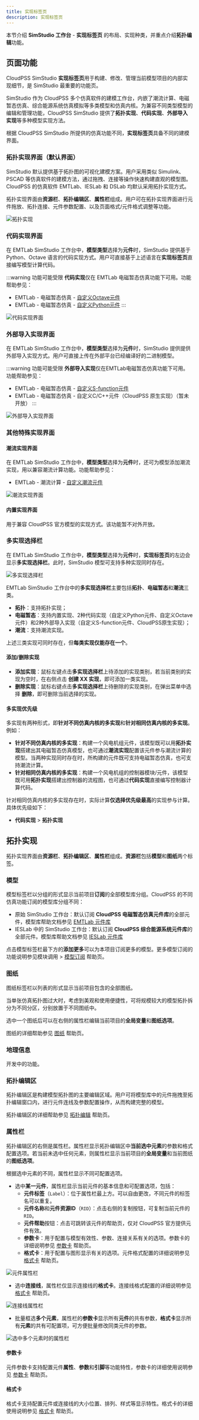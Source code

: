 ```yaml
---
title: 实现标签页
description: 实现标签页
---
```


本节介绍 **SimStudio 工作台** - **实现标签页** 的布局、实现种类，并重点介绍**拓扑编辑**功能。

## 页面功能

CloudPSS SimStudio **实现标签页**用于构建、修改、管理当前模型项目的内部实现细节，是 SimStudio 最重要的功能页。

SimStudio 作为 CloudPSS 多个仿真软件的建模工作台，内嵌了潮流计算、电磁暂态仿真、综合能源系统仿真模拟等多类模型和仿真内核。为兼容不同类型模型的编辑和管理功能，CloudPSS SimStudio 提供了**拓扑实现**、**代码实现**、**外部导入实现**等多种模型实现方法。

根据 CloudPSS SimStudio 所提供的仿真功能不同，**实现标签页**具备不同的建模界面。

### 拓扑实现界面（默认界面）

SimStudio 默认提供基于拓扑图的可视化建模方案。用户采用类似 Simulink、PSCAD 等仿真软件的建模方法，通过拖拽、连接等操作快速构建直观的模型图。CloudPSS 的仿真软件 EMTLab、IESLab 和 DSLab 均默认采用拓扑实现方式。

拓扑实现界面由**资源栏**、**拓扑编辑区**、**属性栏**组成。用户可在拓扑实现界面进行元件拖放、拓扑连接、元件参数配置、以及页面格式/元件格式调整等功能。

![拓扑实现](./1.png)

### 代码实现界面

在 EMTLab SimStudio 工作台中，**模型类型**选择为**元件**时，SimStudio 提供基于 Python、Octave 语言的代码实现方式。用户可直接基于上述语言在**实现标签页**直接编写模型计算代码。

:::warning 功能可能受限
**代码实现**仅在 EMTLab 电磁暂态仿真功能下可用。功能帮助参见：
+ EMTLab - 电磁暂态仿真 - [自定义Octave元件](../../../../../20-emtlab/50-emts/50-user-defined/10-octave-control/index.md)
+ EMTLab - 电磁暂态仿真 - [自定义Python元件](../../../../../20-emtlab/50-emts/50-user-defined/20-python-control/index.md) 
:::

![代码实现界面](./1-1.png)


### 外部导入实现界面

在 EMTLab SimStudio 工作台中，**模型类型**选择为**元件**时，SimStudio 提供提供外部导入实现方式。用户可直接上传在外部平台已经编译好的二进制模型。

:::warning 功能可能受限
**外部导入实现**仅在EMTLab电磁暂态仿真功能下可用。功能帮助参见：
+ EMTLab - 电磁暂态仿真 - [自定义S-function元件](../../../../../20-emtlab/50-emts/50-user-defined/30-s-function-control/index.md)
+ EMTLab - 电磁暂态仿真 - 自定义C/C++元件（CloudPSS 原生实现）（暂未开放）
:::

![外部导入实现界面](./1-2.png)

### 其他特殊实现界面

#### 潮流实现界面

在 EMTLab SimStudio 工作台中，**模型类型**选择为**元件**时，还可为模型添加潮流实现，用以兼容潮流计算功能。功能帮助参见：
+ EMTLab - 潮流计算 - [自定义潮流元件](../../../../../20-emtlab/60-power-flow/40-user-defined/index.md)

![潮流实现界面](./1-3.png)

#### 内置实现界面

用于兼容 CloudPSS 官方模型的实现方式。该功能暂不对外开放。

<!-- ![内置实现界面](./1-4.png) -->

### 多实现选择栏

在 EMTLab SimStudio 工作台中，**模型类型**选择为**元件**时，**实现标签页**的左边会显示**多实现选择栏**。此时，SimStudio 模型可支持多种实现同时存在。

![多实现选择栏](./2-1.png)

EMTLab SimStudio 工作台中的**多实现选择栏**主要包括**拓扑**、**电磁暂态**和**潮流**三类。
+ **拓扑**：支持拓扑实现；
+ **电磁暂态**：支持内置实现、2种代码实现（自定义Python元件、自定义Octave元件）和2种外部导入实现（自定义S-function元件、CloudPSS原生实现）；
+ **潮流**：支持潮流实现。

上述三类实现可同时存在，但**每类实现仅能存在一个**。

#### 添加/删除实现

+ **添加实现**：鼠标左键点击**多实现选择栏**上待添加的实现类别，若当前类别的实现为空时，在右侧点击 **创建 XX 实现**，即可添加一类实现。
+ **删除实现**：鼠标右键点击**多实现选择栏**上待删除的实现类别，在弹出菜单中选择 **删除**，即可删除当前选择的实现。

#### 多实现优先级

多实现有两种形式，即**针对不同仿真内核的多实现**和**针对相同仿真内核的多实现**。例如：
+ **针对不同仿真内核的多实现**：构建一个风电机组元件，该模型既可以用**拓扑实现**搭建出其电磁暂态仿真模型，也可通过**潮流实现**配置该元件参与潮流计算的模型。当两种实现同时存在时，所构建的元件既可支持电磁暂态仿真，也可支持潮流计算。
+ **针对相同仿真内核的多实现**：构建一个风电机组的控制器模块/元件，该模型既可用**拓扑实现**搭建出控制器的流程图，也可通过**代码实现**直接编写控制器计算代码。

针对相同仿真内核的多实现存在时，实际计算**仅选择优先级最高**的实现参与计算。具体优先级如下：
+ **代码实现** > **拓扑实现**

<!-- 正元确认一下此处的说明是否正确。 -->

## 拓扑实现

拓扑实现界面由**资源栏**、**拓扑编辑区**、**属性栏**组成。**资源栏**包括**模型**和**图纸**两个标签。

### 模型

模型标签栏以分组的形式显示当前项目**订阅**的全部模型库分组。CloudPSS 的不同仿真功能订阅的模型库分组不同：
+ 原始 SimStudio 工作台：默认订阅 **CloudPSS 电磁暂态仿真元件库**的全部元件，模型库帮助文档参见 [EMTLab 元件库](../../../../../20-emtlab/110-component-library/index.md)
+ IESLab 中的 SimStudio 工作台：默认订阅 **CloudPSS 综合能源系统元件库**的全部元件。模型库帮助文档参见 [IESLab 元件库](../../../../../30-ieslab/20-simulation-suite/70-component-library/index.md)

点击模型标签栏最下方的**添加更多**可以为本项目订阅更多的模型。更多模型订阅的功能说明参见模块调用 > [模型订阅](../../../50-modeling/50-module-reuse/index.md#模块导入) 帮助页。

<!-- ![模型库](./2-2.png) -->

### 图纸

图纸标签栏以列表的形式显示当前项目包含的全部图纸。

当单张仿真拓扑图过大时，考虑到美观和使用便捷性，可将规模较大的模型拓扑拆分为不同分区，分别放置于不同图纸中。

<!-- 一个项目内不同图纸上的拓扑，本质上为同一**大纲级别**。-->

选中一个图纸后可以在右侧的属性栏编辑当前项目的**全局变量**和**图纸选项**。

图纸的详细帮助参见 [图纸](./10-canvas/index.md) 帮助页。

<!-- ![图纸](./2-3.png) -->

### 地理信息

开发中的功能。

### 拓扑编辑区

拓扑编辑区是构建模型拓扑图的主要编辑区域。用户可将模型库中的元件拖拽至拓扑编辑窗口内，进行元件连线及参数配置操作，从而构建完整的模型。

拓扑编辑区的详细帮助参见 [拓扑编辑](./20-topology-editing/index.md) 帮助页。

### 属性栏

拓扑编辑区的右侧是属性栏。属性栏显示拓扑编辑区中**当前选中元素**的参数和格式配置选项。若当前未选中任何元素，则属性栏显示当前项目的**全局变量**和当前图纸的**图纸选项**。

根据选中元素的不同，属性栏显示不同可配置选项。
+ 选中**某一元件**，属性栏显示当前元件的基本信息和可配置选项，包括：
  + **元件标签**（`Label`）：位于属性栏最上方。可以自由更改，不同元件的标签名可以重复。
  + **元件名称**和**元件资源ID**（`RID`）：点击右侧的复制按钮，可复制当前元件的`RID`。
  + **元件帮助**按钮：点击可跳转该元件的帮助页，仅对 CloudPSS 官方提供元件有效。
  + **参数卡**：用于配置与模型有效性、参数、连接关系有关的选项。参数卡的详细说明参见 [参数卡](./30-param-panel/index.md) 帮助页。
  + **格式卡**：用于配置与图形显示有关的选项。元件格式配置的详细说明参见 [格式卡](./40-style-panel/index.md) 帮助页。

<!-- :::danger 批注
此处名称改了，图片需要改一下。此外，这张图标注太乱。(已修改)
::: -->

![元件属性栏](./2-2.png)

+ 选中**连接线**，属性栏仅显示连接线的**格式卡**。连接线格式配置的详细说明参见 [格式卡](./40-style-panel/index.md) 帮助页。

![连接线属性栏](./2-3.png)

+ 批量框选**多个元素**，属性栏的**参数卡**显示所有**元件**的共有参数，**格式卡**显示所有**元素**的共有可配置项，可方便批量修改同类元件的参数。

![选中多个元素时的属性栏](./2-4.png)


#### 参数卡

元件参数卡支持配置元件**属性**、**参数**和**引脚**等功能特性，参数卡的详细使用说明参见 [参数卡](./30-param-panel/index.md) 帮助页。

#### 格式卡

格式卡支持配置元件或连接线的大小位置、排列、样式等显示特性。格式卡的详细使用说明参见 [格式卡](./40-style-panel/index.md) 帮助页。


